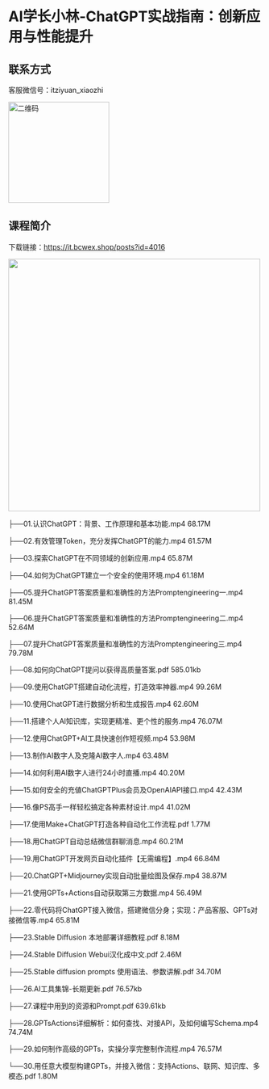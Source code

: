 # AI学长小林-ChatGPT实战指南：创新应用与性能提升

## 联系方式

客服微信号：itziyuan_xiaozhi

<img src="https://ziyuanyun.oss-cn-guangzhou.aliyuncs.com/common/20240614073449/666b82192834a.jpg" width="200" height="200" alt="二维码">

## 课程简介

下载链接：https://it.bcwex.shop/posts?id=4016

<img src="https://ziyuanyun.oss-cn-guangzhou.aliyuncs.com/yun/20240515185547/664494b37401c.jpg" width="500" alt="">

  

 ├──01.认识ChatGPT：背景、工作原理和基本功能.mp4 68.17M

 ├──02.有效管理Token，充分发挥ChatGPT的能力.mp4 61.57M

 ├──03.探索ChatGPT在不同领域的创新应用.mp4 65.87M

 ├──04.如何为ChatGPT建立一个安全的使用环境.mp4 61.18M

 ├──05.提升ChatGPT答案质量和准确性的方法Promptengineering一.mp4 81.45M

 ├──06.提升ChatGPT答案质量和准确性的方法Promptengineering二.mp4 52.64M

 ├──07.提升ChatGPT答案质量和准确性的方法Promptengineering三.mp4 79.78M

 ├──08.如何向ChatGPT提问以获得高质量答案.pdf 585.01kb

 ├──09.使用ChatGPT搭建自动化流程，打造效率神器.mp4 99.26M

 ├──10.使用ChatGPT进行数据分析和生成报告.mp4 62.60M

 ├──11.搭建个人Al知识库，实现更精准、更个性的服务.mp4 76.07M

 ├──12.使用ChatGPT+AI工具快速创作短视频.mp4 53.98M

 ├──13.制作AI数字人及克隆AI数字人.mp4 63.48M

 ├──14.如何利用Al数字人进行24小时直播.mp4 40.20M

 ├──15.如何安全的充値ChatGPTPlus会员及OpenAIAPI接口.mp4 42.43M

 ├──16.像PS高手一样轻松搞定各种素材设计.mp4 41.02M

 ├──17.使用Make+ChatGPT打造各种自动化工作流程.pdf 1.77M

 ├──18.用ChatGPT自动总结微信群聊消息.mp4 60.21M

 ├──19.用ChatGPT开发网页自动化插件【无需编程】.mp4 66.84M

 ├──20.ChatGPT+Midjourney实现自动批量绘图及保存.mp4 38.87M

 ├──21.使用GPTs+Actions自动获取第三方数据.mp4 56.49M

 ├──22.零代码将ChatGPT接入微信，搭建微信分身；实现：产品客服、GPTs对接微信等.mp4 65.81M

 ├──23.Stable Diffusion 本地部署详细教程.pdf 8.18M

 ├──24.Stable Diffusion Webui汉化成中文.pdf 2.46M

 ├──25.Stable diffusion prompts 使用语法、参数讲解.pdf 34.70M

 ├──26.AI工具集锦-长期更新.pdf 76.57kb

 ├──27.课程中用到的资源和Prompt.pdf 639.61kb

 ├──28.GPTsActions详细解析：如何查找、对接API，及如何编写Schema.mp4 74.74M

 ├──29.如何制作高级的GPTs，实操分享完整制作流程.mp4 76.57M

 └──30.用任意大模型构建GPTs，并接入微信：支持Actions、联网、知识库、多模态.pdf 1.80M

  